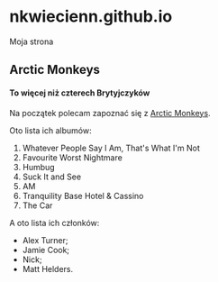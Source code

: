 # nkwiecienn.github.io
Moja strona

## Arctic Monkeys
#### To więcej niż czterech Brytyjczyków

Na początek polecam zapoznać się z [Arctic Monkeys](https://arcticmonkeys.com/).

Oto lista ich albumów:
1. Whatever People Say I Am, That's What I'm Not
2. Favourite Worst Nightmare
3. Humbug
4. Suck It and See
5. AM
6. Tranquility Base Hotel & Cassino
7. The Car

A oto lista ich członków:
- Alex Turner;
- Jamie Cook;
- Nick;
- Matt Helders.
